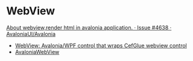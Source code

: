 # WebView
[About webview,render html in avalonia application. · Issue #4638 · AvaloniaUI/Avalonia](https://github.com/AvaloniaUI/Avalonia/issues/4638)
- [WebView: Avalonia/WPF control that wraps CefGlue webview control](https://github.com/OutSystems/WebView)
- [AvaloniaWebView](https://github.com/maxkatz6/AvaloniaWebView)